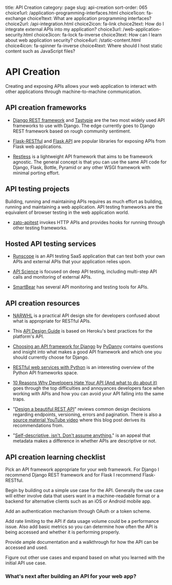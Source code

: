 title: API Creation
category: page
slug: api-creation
sort-order: 065
choice1url: /application-programming-interfaces.html
choice1icon: fa-exchange
choice1text: What are application programming interfaces?
choice2url: /api-integration.html
choice2icon: fa-link
choice2text: How do I integrate external APIs into my application?
choice3url: /web-application-security.html
choice3icon: fa-lock fa-inverse
choice3text: How can I learn about web application security?
choice4url: /static-content.html
choice4icon: fa-spinner fa-inverse
choice4text: Where should I host static content such as JavaScript files?


# API Creation
Creating and exposing APIs allows your web application to interact with other
applications through machine-to-machine communication.


## API creation frameworks
* [Django REST framework](http://www.django-rest-framework.org/) and
  [Tastypie](https://django-tastypie.readthedocs.org/en/latest/) are 
  the two most widely used API frameworks to use with Django. The edge
  currently goes to Django REST framework based on rough community sentiment.

* [Flask-RESTful](http://flask-restful.readthedocs.org/en/latest/) and
  [Flask API](http://flask.pocoo.org/docs/api/) are popular libraries for 
  exposing APIs from Flask web applications.

* [Restless](https://github.com/toastdriven/restless) is a lightweight API
  framework that aims to be framework agnostic. The general concept is that
  you can use the same API code for Django, Flask, Bottle, Pyramid or any
  other WSGI framework with minimal porting effort.
  

## API testing projects
Building, running and maintaining APIs requires as much effort as building,
running and maintaining a web application. API testing frameworks are the 
equivalent of browser testing in the web application world.

* [zato-apitest](https://github.com/zatosource/zato-apitest) invokes HTTP 
  APIs and provides hooks for running through other testing frameworks.



## Hosted API testing services
* [Runscope](https://www.runscope.com/) is an API testing SaaS application
  that can test both your own APIs and external APIs that your application
  relies upon.

* [API Science](https://www.apiscience.com/) is focused on deep API testing,
  including multi-step API calls and monitoring of external APIs.

* [SmartBear](http://smartbear.com/api-testing/) has several API monitoring
  and testing tools for APIs.


## API creation resources
* [NARWHL](http://www.narwhl.com/) is a practical API design site for 
  developers confused about what is appropriate for RESTful APIs.

* This [API Design Guide](https://github.com/interagent/http-api-design) 
  is based on Heroku's best practices for the platform's API.

* [Choosing an API framework for Django](http://pydanny.com/choosing-an-api-framework-for-django.html)
  by [PyDanny](https://twitter.com/pydanny) contains questions and insight
  into what makes a good API framework and which one you should currently
  choose for Django.

* [RESTful web services with Python](http://www.slideshare.net/Solution4Future/python-restful-webservices-with-python-flask-and-django-solutions)
  is an interesting overview of the Python API frameworks space.

* [10 Reasons Why Developers Hate Your API (And what to do about it)](http://www.slideshare.net/jmusser/ten-reasons-developershateyourapi)
  goes through the top difficulties and annoyances developers face when
  working with APIs and how you can avoid your API falling into the same
  traps.

* "[Design a beautiful REST API](https://medium.com/@zwacky/design-a-beautiful-rest-api-901c73489458)"
  reviews common design decisions regarding endpoints, versioning, errors and
  pagination. There is also a 
  [source material YouTube video](https://www.youtube.com/watch?v=5WXYw4J4QOU)
  where this blog post derives its recommendations from.

* "[Self-descriptive, isn't. Don't assume anything.](http://www.bizcoder.com/self-descriptive-isn-t-don-t-assume-anything)"
  is an appeal that metadata makes a difference in whether APIs are descriptive
  or not.


## API creation learning checklist
<i class="fa fa-check-square-o"></i>
Pick an API framework appropriate for your web framework. For Django I 
recommend Django REST framework and for Flask I recommend Flask-RESTful.

<i class="fa fa-check-square-o"></i>
Begin by building out a simple use case for the API. Generally the use case
will either involve data that users want in a machine-readable format or a
backend for alternative clients such as an iOS or Android mobile app.

<i class="fa fa-check-square-o"></i>
Add an authentication mechanism through OAuth or a token scheme.

<i class="fa fa-check-square-o"></i>
Add rate limiting to the API if data usage volume could be a performance issue.
Also add basic metrics so you can determine how often the API is being 
accessed and whether it is performing properly.

<i class="fa fa-check-square-o"></i>
Provide ample documentation and a walkthrough for how the API can be accessed
and used.

<i class="fa fa-check-square-o"></i>
Figure out other use cases and expand based on what you learned with the 
initial API use case.


### What's next after building an API for your web app?
